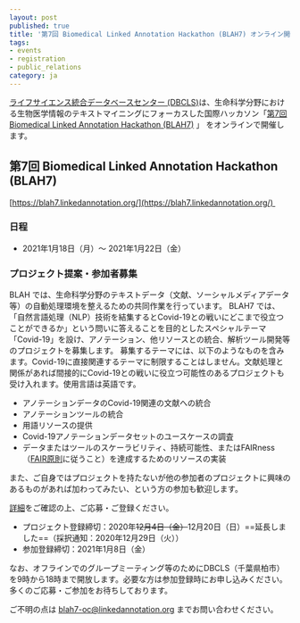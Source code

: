 ```yaml
---
layout: post
published: true
title: '第7回 Biomedical Linked Annotation Hackathon (BLAH7) オンライン開催案内・プロジェクト提案募集'
tags:
- events
- registration
- public_relations
category: ja
---
```

[ライフサイエンス統合データベースセンター (DBCLS)](https://dbcls.rois.ac.jp)は、生命科学分野における生物医学情報のテキストマイニングにフォーカスした国際ハッカソン「[第7回 Biomedical Linked Annotation Hackathon (BLAH7)](https://blah7.linkedannotation.org/home) 」 をオンラインで開催します。<br />

## 第7回 Biomedical Linked Annotation Hackathon (BLAH7)
[https://blah7.linkedannotation.org/](https://blah7.linkedannotation.org/) 

### 日程
* 2021年1月18日（月）〜 2021年1月22日（金）

### プロジェクト提案・参加者募集
BLAH では、生命科学分野のテキストデータ（文献、ソーシャルメディアデータ等）の自動処理環境を整えるための共同作業を行っています。
BLAH7 では、「自然言語処理（NLP）技術を結集するとCovid-19との戦いにどこまで役立つことができるか」という問いに答えることを目的としたスペシャルテーマ「Covid-19」を設け、アノテーション、他リソースとの統合、解析ツール開発等のプロジェクトを募集します。
募集するテーマには、以下のようなものを含みます。Covid-19に直接関連するテーマに制限することはしません。文献処理と関係があれば間接的にCovid-19との戦いに役立つ可能性のあるプロジェクトも受け入れます。使用言語は英語です。

* アノテーションデータのCovid-19関連の文献への統合
* アノテーションツールの統合
* 用語リソースの提供
* Covid-19アノテーションデータセットのユースケースの調査
* データまたはツールのスケーラビリティ、持続可能性、またはFAIRness（[FAIR原則](https://biosciencedbc.jp/about-us/report/fair-data-principle/)に従うこと）を達成するためのリソースの実装

また、ご自身ではプロジェクトを持たないが他の参加者のプロジェクトに興味のあるものがあれば加わってみたい、という方の参加も歓迎します。

[詳細](http://blah7.linkedannotation.org/calls)をご確認の上、ご応募・ご登録ください。

* プロジェクト登録締切：2020年~~12月4日（金）~~12月20日（日）==延長しました==（採択通知：2020年12月29日（火））
* 参加登録締切：2021年1月8日（金）

なお、オフラインでのグループミーティング等のためにDBCLS（千葉県柏市）を9時から18時まで開放します。必要な方は参加登録時にお申し込みください。<br />
多くのご応募・ご参加をお待ちしております。

ご不明の点は blah7-oc@linkedannotation.org までお問い合わせください。
